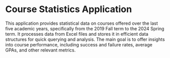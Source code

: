 # Course Statistics Application
 This application provides statistical data on courses offered over the last five academic years, specifically from the 2019 Fall term to the 2024 Spring term. It processes data from Excel files and stores it in efficient data structures for quick querying and analysis. The main goal is to offer insights into course performance, including success and failure rates, average GPAs, and other relevant metrics.
